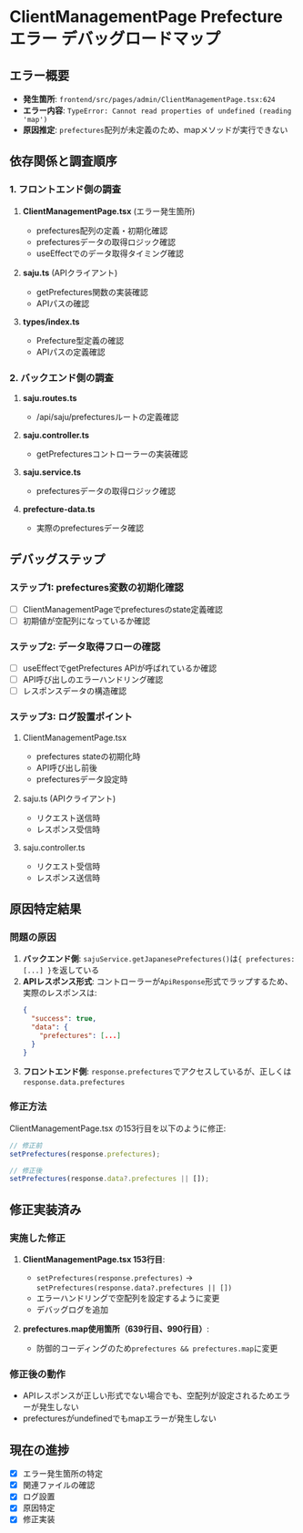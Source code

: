 # ClientManagementPage Prefecture エラー デバッグロードマップ

## エラー概要
- **発生箇所**: `frontend/src/pages/admin/ClientManagementPage.tsx:624`
- **エラー内容**: `TypeError: Cannot read properties of undefined (reading 'map')`
- **原因推定**: `prefectures`配列が未定義のため、mapメソッドが実行できない

## 依存関係と調査順序

### 1. フロントエンド側の調査
1. **ClientManagementPage.tsx** (エラー発生箇所)
   - prefectures配列の定義・初期化確認
   - prefecturesデータの取得ロジック確認
   - useEffectでのデータ取得タイミング確認

2. **saju.ts** (APIクライアント)
   - getPrefectures関数の実装確認
   - APIパスの確認

3. **types/index.ts** 
   - Prefecture型定義の確認
   - APIパスの定義確認

### 2. バックエンド側の調査
1. **saju.routes.ts**
   - /api/saju/prefecturesルートの定義確認

2. **saju.controller.ts**
   - getPrefecturesコントローラーの実装確認

3. **saju.service.ts**
   - prefecturesデータの取得ロジック確認

4. **prefecture-data.ts**
   - 実際のprefecturesデータ確認

## デバッグステップ

### ステップ1: prefectures変数の初期化確認
- [ ] ClientManagementPageでprefecturesのstate定義確認
- [ ] 初期値が空配列になっているか確認

### ステップ2: データ取得フローの確認
- [ ] useEffectでgetPrefectures APIが呼ばれているか確認
- [ ] API呼び出しのエラーハンドリング確認
- [ ] レスポンスデータの構造確認

### ステップ3: ログ設置ポイント
1. ClientManagementPage.tsx
   - prefectures stateの初期化時
   - API呼び出し前後
   - prefecturesデータ設定時

2. saju.ts (APIクライアント)
   - リクエスト送信時
   - レスポンス受信時

3. saju.controller.ts
   - リクエスト受信時
   - レスポンス送信時

## 原因特定結果

### 問題の原因
1. **バックエンド側**: `sajuService.getJapanesePrefectures()`は`{ prefectures: [...] }`を返している
2. **APIレスポンス形式**: コントローラーが`ApiResponse`形式でラップするため、実際のレスポンスは:
   ```json
   {
     "success": true,
     "data": {
       "prefectures": [...]
     }
   }
   ```
3. **フロントエンド側**: `response.prefectures`でアクセスしているが、正しくは`response.data.prefectures`

### 修正方法
ClientManagementPage.tsx の153行目を以下のように修正:
```typescript
// 修正前
setPrefectures(response.prefectures);

// 修正後
setPrefectures(response.data?.prefectures || []);
```

## 修正実装済み

### 実施した修正
1. **ClientManagementPage.tsx 153行目**:
   - `setPrefectures(response.prefectures)` → `setPrefectures(response.data?.prefectures || [])`
   - エラーハンドリングで空配列を設定するように変更
   - デバッグログを追加

2. **prefectures.map使用箇所（639行目、990行目）**:
   - 防御的コーディングのため`prefectures && prefectures.map`に変更

### 修正後の動作
- APIレスポンスが正しい形式でない場合でも、空配列が設定されるためエラーが発生しない
- prefecturesがundefinedでもmapエラーが発生しない

## 現在の進捗
- [x] エラー発生箇所の特定
- [x] 関連ファイルの確認
- [x] ログ設置  
- [x] 原因特定
- [x] 修正実装
